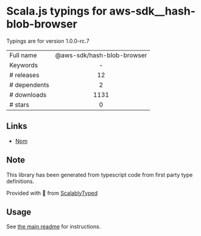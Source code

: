 
# Scala.js typings for aws-sdk__hash-blob-browser

Typings are for version 1.0.0-rc.7



|                    |                 |
| ------------------ | :-------------: |
| Full name          | @aws-sdk/hash-blob-browser |
| Keywords           | - |
| # releases         | 12 |
| # dependents       | 2 |
| # downloads        | 1131 |
| # stars            | 0 |

## Links
- [Npm](https://www.npmjs.com/package/%40aws-sdk%2Fhash-blob-browser)
    


## Note
This library has been generated from typescript code from first party type definitions.

Provided with :purple_heart: from [ScalablyTyped](https://github.com/oyvindberg/ScalablyTyped)

## Usage
See [the main readme](../../readme.md) for instructions.


